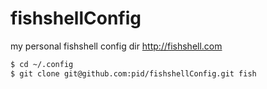 fishshellConfig
===============

my personal fishshell config dir http://fishshell.com

```sh
$ cd ~/.config
$ git clone git@github.com:pid/fishshellConfig.git fish
```
